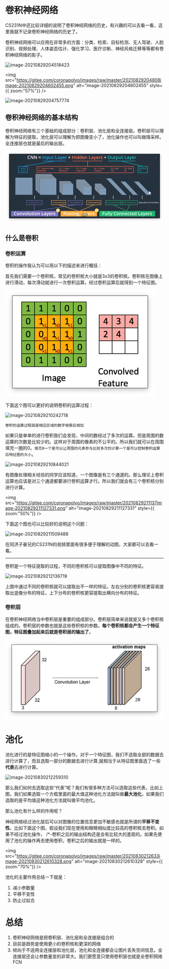 # 卷积神经网络

CS231N中还比较详细的说明了卷积神经网络的历史，有兴趣的可以去看一看，这里我就不记录卷积神经网络的历史了。

卷积神经网络可以应用在非常多的方面：分类、检索、目标检测、无人驾驶、人脸识别、视频处理、人体姿态估计、强化学习、医疗诊断、神经风格迁移等等都有卷积神经网络的影子。

![image-20210829204518423](https://gitee.com/coronapolvo/images/raw/master/20210829204814image-20210829204518423.png)

<img src="https://gitee.com/coronapolvo/images/raw/master/20210829204808image-20210829204602455.png" alt="image-20210829204602455" style={{ zoom:"57%"}} />

![image-20210829204757774](https://gitee.com/coronapolvo/images/raw/master/20210829204759image-20210829204757774.png)

## 卷积神经网络的基本结构

卷积神经网络有三个基础的组成部分：卷积层、池化层和全连接层。卷积层可以理解为特征的提取，池化层可以理解为把图像变小了，池化操作也可以叫做降采样。全连接层也就是最后的输出层。

![image-20210829205059183](image/image-20210829205059183.png)

## 什么是卷积

### 卷积运算

卷积的操作我认为可以用以下的描述来进行概括：

首先我们需要一个卷积核，常见的卷积核大小就是3x3的卷积核。卷积核在图像上进行滑动，每次滑动就进行一次卷积运算。经过卷积运算后就得到一个特征图。

![image-20210829205834488](image/image-20210829205834488.png)

下面这个图可以更好的说明卷积的运算过程：

![image-20210829210242718](https://gitee.com/coronapolvo/images/raw/master/20210829210243image-20210829210242718.png)

`卷积的运算过程就是相应区域的数字相乘后相加`

如果只是单单的进行卷积我们会发现，中间的数经过了多次的运算。但是周围的数运算的次数是比较少的。这样对于周围的像素的不公平的。所以我们就可以在周围填充一圈的0。`填充0一个是可以让周围的元素参与比较多次的计算一个是可以控制卷积运算后特征图的大小`。

![image-20210829210844021](https://gitee.com/coronapolvo/images/raw/master/20210829210845image-20210829210844021.png)

有图像处理相关经验的同学应该知道，一个图像是有三个通道的。那么理论上卷积运算也应该是对三个通道都要进行卷积运算才行。所以我们就会有三个卷积核分别进行计算。

<img src="https://gitee.com/coronapolvo/images/raw/master/20210829211137image-20210829211127331.png" alt="image-20210829211127331" style={{ zoom:"50%"}} />

下面这个图也可以比较好的说明这个问题：

![image-20210829211509488](https://gitee.com/coronapolvo/images/raw/master/20210829211513image-20210829211509488.png)

在同济子豪兄的CS231N的视频里面有很多便于理解的动图，大家都可以去看一看。

---

卷积是一个特征提取的过程，不同的卷积核可以提取图像中不同的特征。

![image-20210829212136719](https://gitee.com/coronapolvo/images/raw/master/20210829212137image-20210829212136719.png)



上图中通过不同的卷积核就可以提取出不一样的特征。左右分别的卷积核更容易提取出竖像分布的特征，上下分布的卷积核更容提取出横向分布的特征。

### 卷积层

在卷积神经网络当中卷积层是重要的组成部分。卷积层简单来说就是又多个卷积核组成的。卷积层的参数也就是这些卷积核的参数。**每个卷积核都会产生一个特征图，特征图叠加起来后就是卷积层的输出了**。

![image-20210829213102348](image/image-20210829213102348.png)

# 池化

池化进行的是特征图缩小的一个操作。对于一个特征图，我们不选取全部的数据去进行计算了，而且选取一部分的数据去进行计算,就相当于从特征图里面选了一些**代表**去进行计算。

![image-20210830212259310](https://gitee.com/coronapolvo/images/raw/master/20210830212300image-20210830212259310.png)

那么我们如何去选取这些“代表”呢？我们有很多种方法可以选取这些代表，比如上图，我们如果选取一个方框里面的最大值这种池化方法就叫做**最大池化**，如果我们选取的是平均值这种池化方法就叫做平均池化。

那么池化有什么样的作用呢？

神经网络经过池化层后可以对图像的位置信息更加不敏感也就是所谓的**平移不变性**。比如下面这个图，假设我们现在使用和眼睛相似度比较高的卷积核去卷积。如果不经过池化操作， /*-卷积之后的输出结构还是会有比较大的差距的。如果先使用了池化的操作再去使用卷积，卷积之后的输出就是一样的。

<img src="https://gitee.com/coronapolvo/images/raw/master/20210830212633image-20210830212610328.png" alt="image-20210830212610328" style={{ zoom:"70%"}} />

池化的主要作用总结一下就是：

1. 减小参数量
2. 平移不变性
3. 防止过拟合

# 总结

1. 卷积神经网络是把卷积层、池化层和全连接层组合的
2. 目前是趋势是使用更小的卷积核和更深的网络
3. 倾向于不适用全连接层和池化层，池化和全连接都会让图片丢失空间信息。全连接层还会让参数量变的非常大。我们更愿意只使用卷积层也就是全卷积网络FCN













































